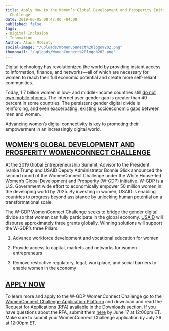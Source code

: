 ```yaml
---
title: Apply Now to the Women’s Global Development and Prosperity Initiative WomenConnect
  Challenge
date: 2019-06-05 08:47:00 -04:00
published: false
tags:
- Digital Inclusion
- Innovation
Author: Alana McGinty
social-image: "/uploads/WomenConnect%20logo%202.png"
thumbnail: "/uploads/WomenConnect%20logo%202.png"
---
```


Digital technology has revolutionized the world by providing instant access to information, finance, and networks—all of which are necessary for women to reach their full economic potential and create more self-reliant communities.

Today, 1.7 billion women in low- and middle-income countries still [do not own mobile phones](https://www.gsma.com/mobilefordevelopment/wp-content/uploads/2018/04/GSMA_The_Mobile_Gender_Gap_Report_2018_32pp_WEBv7.pdf). The internet user gender gap is greater than 40 percent in some countries. The persistent gender digital divide is reinforcing, and even exacerbating, existing socioeconomic gaps between men and women.

Advancing women’s digital connectivity is key to promoting their empowerment in an increasingly digital world.

<!--more-->

## [WOMEN’S GLOBAL DEVELOPMENT AND PROSPERITY WOMENCONNECT CHALLENGE](https://www.womenconnectchallenge.org/)

At the 2019 Global Entrepreneurship Summit, Advisor to the President Ivanka Trump and USAID Deputy Administrator Bonnie Glick announced the second round of the WomenConnect Challenge under the White House-led [Women’s Global Development and Prosperity (W-GDP) initiative](https://www.whitehouse.gov/wgdp/). W-GDP is a U.S. Government wide effort to economically empower 50 million women in the developing world by 2025. By investing in women, USAID is enabling countries to progress beyond assistance by unlocking human potential on a transformational scale.

The W-GDP WomenConnect Challenge seeks to bridge the gender digital divide so that women can fully participate in the global economy. [USAID](https://www.usaid.gov/wcc) will disburse approximately three grants globally. Winning solutions will support the W-GDP’s three Pillars:

1. Advance workforce development and vocational education for women

2. Provide access to capital, markets and networks for women entrepreneurs

3. Remove restrictive regulatory, legal, workplace, and social barriers to enable women in the economy

## [APPLY NOW](https://app.reviewr.com/s1/site/WomenConnectChallenge19)

To learn more and apply to the W-GDP WomenConnect Challenge go to the  [WomenConnect Challenge Application Platform](https://app.reviewr.com/s1/site/WomenConnectChallenge19) and download and read the Request for Applications (RFA) available in the Downloads section.
If you have questions about the RFA, submit them [here](https://docs.google.com/forms/d/e/1FAIpQLSdVGepAww9C_HfE-7YsNEKW1LR4-IvqGEKROEzWTgyR2Leseg/viewform) by June 17 at 12:00pm ET. Make sure to submit your WomenConnect Challenge application by July 26 at 12:00pm ET.